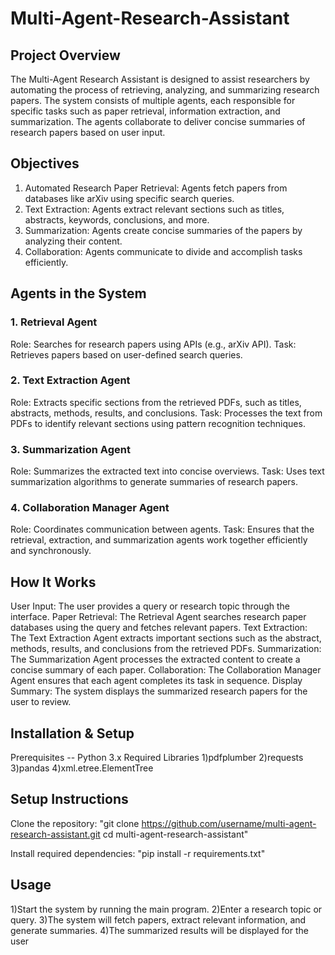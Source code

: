 # Multi-Agent-Research-Assistant
## Project Overview
The Multi-Agent Research Assistant is designed to assist researchers by automating the process of retrieving, analyzing, and summarizing research papers. The system consists of multiple agents, each responsible for specific tasks such as paper retrieval, information extraction, and summarization. The agents collaborate to deliver concise summaries of research papers based on user input.

## Objectives
 
1) Automated Research Paper Retrieval: Agents fetch papers from databases like arXiv using specific search queries.
2) Text Extraction: Agents extract relevant sections such as titles, abstracts, keywords, conclusions, and more.
3) Summarization: Agents create concise summaries of the papers by analyzing their content.
4) Collaboration: Agents communicate to divide and accomplish tasks efficiently.



## Agents in the System

### 1. Retrieval Agent
Role: Searches for research papers using APIs (e.g., arXiv API).
Task: Retrieves papers based on user-defined search queries.

### 2. Text Extraction Agent
Role: Extracts specific sections from the retrieved PDFs, such as titles, abstracts, methods, results, and conclusions.
Task: Processes the text from PDFs to identify relevant sections using pattern recognition techniques.
### 3. Summarization Agent
Role: Summarizes the extracted text into concise overviews.
Task: Uses text summarization algorithms to generate summaries of research papers.
### 4. Collaboration Manager Agent
Role: Coordinates communication between agents.
Task: Ensures that the retrieval, extraction, and summarization agents work together efficiently and synchronously.


## How It Works
User Input: The user provides a query or research topic through the interface.
Paper Retrieval: The Retrieval Agent searches research paper databases using the query and fetches relevant papers.
Text Extraction: The Text Extraction Agent extracts important sections such as the abstract, methods, results, and conclusions from the retrieved PDFs.
Summarization: The Summarization Agent processes the extracted content to create a concise summary of each paper.
Collaboration: The Collaboration Manager Agent ensures that each agent completes its task in sequence.
Display Summary: The system displays the summarized research papers for the user to review.


## Installation & Setup
Prerequisites
-- Python 3.x
Required Libraries
1)pdfplumber
2)requests
3)pandas
4)xml.etree.ElementTree

## Setup Instructions
Clone the repository: "git clone https://github.com/username/multi-agent-research-assistant.git
cd multi-agent-research-assistant"

Install required dependencies:
"pip install -r requirements.txt"


## Usage
1)Start the system by running the main program.
2)Enter a research topic or query.
3)The system will fetch papers, extract relevant information, and generate summaries.
4)The summarized results will be displayed for the user

